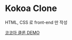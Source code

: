 # Kokoa Clone

HTML, CSS 로 front-end 만 작성

[코코아 클론 DEMO](https://jxlove2020.github.io/kokoa-clone/)
